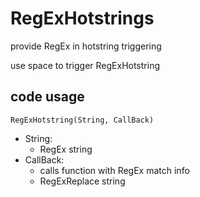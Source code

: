 # RegExHotstrings

provide RegEx in hotstring triggering

use space to trigger RegExHotstring

## code usage

`RegExHotstring(String, CallBack)`

- String:
    - RegEx string
- CallBack:
    - calls function with RegEx match info
    - RegExReplace string
